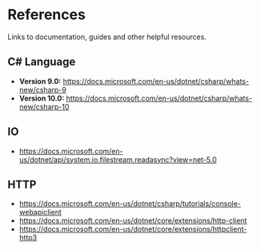 # References
Links to documentation, guides and other helpful resources.

## C# Language
- **Version 9.0:** https://docs.microsoft.com/en-us/dotnet/csharp/whats-new/csharp-9
- **Version 10.0:** https://docs.microsoft.com/en-us/dotnet/csharp/whats-new/csharp-10

## IO
- https://docs.microsoft.com/en-us/dotnet/api/system.io.filestream.readasync?view=net-5.0

## HTTP
- https://docs.microsoft.com/en-us/dotnet/csharp/tutorials/console-webapiclient
- https://docs.microsoft.com/en-us/dotnet/core/extensions/http-client
- https://docs.microsoft.com/en-us/dotnet/core/extensions/httpclient-http3
